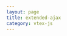 ```yaml
---
layout: page
title: extended-ajax
category: vtex-js
---
```


<!-- Start /home/gberger/projects/vtex.js/src/extended-ajax.coffee -->

<!-- End /home/gberger/projects/vtex.js/src/extended-ajax.coffee -->

